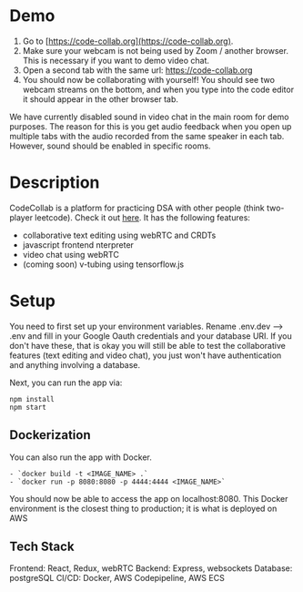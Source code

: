 # Demo

1. Go to [https://code-collab.org](https://code-collab.org).
2. Make sure your webcam is not being used by Zoom / another browser. This is necessary if you want to demo video chat.
3. Open a second tab with the same url: https://code-collab.org
4. You should now be collaborating with yourself! You should see two webcam streams on the bottom, and when you type into the code editor it should appear in the other browser tab.

We have currently disabled sound in video chat in the main room for demo purposes. The reason for this is you get audio feedback when you open up multiple tabs with the audio recorded from the same speaker in each tab. However, sound should be enabled in specific rooms.

# Description

CodeCollab is a platform for practicing DSA with other people (think two-player leetcode). Check it out [here](https://code-collab.org). It has the following features:

- collaborative text editing using webRTC and CRDTs
- javascript frontend nterpreter
- video chat using webRTC
- (coming soon) v-tubing using tensorflow.js

# Setup

You need to first set up your environment variables. Rename .env.dev --> .env and fill in your Google Oauth credentials and your database URI. If you don't have these, that is okay you will still be able to test the collaborative features (text editing and video chat), you just won't have authentication and anything involving a database.

Next, you can run the app via:

```
npm install
npm start
```

## Dockerization

You can also run the app with Docker.

```
- `docker build -t <IMAGE_NAME> .`
- `docker run -p 8080:8080 -p 4444:4444 <IMAGE_NAME>`
```

You should now be able to access the app on localhost:8080. This Docker environment is the closest thing to production; it is what is deployed on AWS

## Tech Stack

Frontend: React, Redux, webRTC
Backend: Express, websockets
Database: postgreSQL
CI/CD: Docker, AWS Codepipeline, AWS ECS
